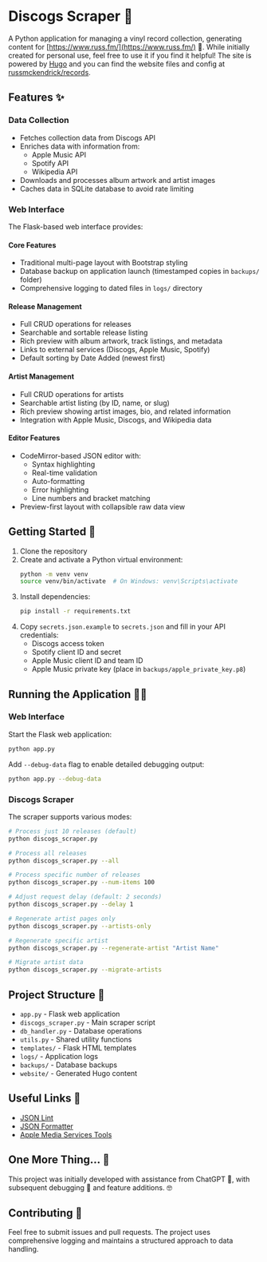 # Discogs Scraper 🎵

A Python application for managing a vinyl record collection, generating content for [https://www.russ.fm/](https://www.russ.fm/) 🎸. While initially created for personal use, feel free to use it if you find it helpful! The site is powered by [Hugo](https://gohugo.io/) and you can find the website files and config at [russmckendrick/records](https://github.com/russmckendrick/records/).

## Features ✨

### Data Collection
- Fetches collection data from Discogs API
- Enriches data with information from:
  - Apple Music API
  - Spotify API
  - Wikipedia API
- Downloads and processes album artwork and artist images
- Caches data in SQLite database to avoid rate limiting

### Web Interface
The Flask-based web interface provides:

#### Core Features
- Traditional multi-page layout with Bootstrap styling
- Database backup on application launch (timestamped copies in `backups/` folder)
- Comprehensive logging to dated files in `logs/` directory

#### Release Management
- Full CRUD operations for releases
- Searchable and sortable release listing
- Rich preview with album artwork, track listings, and metadata
- Links to external services (Discogs, Apple Music, Spotify)
- Default sorting by Date Added (newest first)

#### Artist Management
- Full CRUD operations for artists
- Searchable artist listing (by ID, name, or slug)
- Rich preview showing artist images, bio, and related information
- Integration with Apple Music, Discogs, and Wikipedia data

#### Editor Features
- CodeMirror-based JSON editor with:
  - Syntax highlighting
  - Real-time validation
  - Auto-formatting
  - Error highlighting
  - Line numbers and bracket matching
- Preview-first layout with collapsible raw data view

## Getting Started 🚀

1. Clone the repository
2. Create and activate a Python virtual environment:
   ```bash
   python -m venv venv
   source venv/bin/activate  # On Windows: venv\Scripts\activate
   ```
3. Install dependencies:
   ```bash
   pip install -r requirements.txt
   ```
4. Copy `secrets.json.example` to `secrets.json` and fill in your API credentials:
   - Discogs access token
   - Spotify client ID and secret
   - Apple Music client ID and team ID
   - Apple Music private key (place in `backups/apple_private_key.p8`)

## Running the Application 🏃‍♂️

### Web Interface
Start the Flask web application:
```bash
python app.py
```

Add `--debug-data` flag to enable detailed debugging output:
```bash
python app.py --debug-data
```

### Discogs Scraper
The scraper supports various modes:

```bash
# Process just 10 releases (default)
python discogs_scraper.py

# Process all releases
python discogs_scraper.py --all

# Process specific number of releases
python discogs_scraper.py --num-items 100

# Adjust request delay (default: 2 seconds)
python discogs_scraper.py --delay 1

# Regenerate artist pages only
python discogs_scraper.py --artists-only

# Regenerate specific artist
python discogs_scraper.py --regenerate-artist "Artist Name"

# Migrate artist data
python discogs_scraper.py --migrate-artists
```

## Project Structure 📁

- `app.py` - Flask web application
- `discogs_scraper.py` - Main scraper script
- `db_handler.py` - Database operations
- `utils.py` - Shared utility functions
- `templates/` - Flask HTML templates
- `logs/` - Application logs
- `backups/` - Database backups
- `website/` - Generated Hugo content

## Useful Links 🔗

- [JSON Lint](https://jsonlint.com/)
- [JSON Formatter](https://www.text-utils.com/json-formatter/)
- [Apple Media Services Tools](https://tools.applemediaservices.com/?country=gb)

## One More Thing... 🤖

This project was initially developed with assistance from ChatGPT 💬, with subsequent debugging 🐛 and feature additions. 🤓

## Contributing 🤝

Feel free to submit issues and pull requests. The project uses comprehensive logging and maintains a structured approach to data handling.